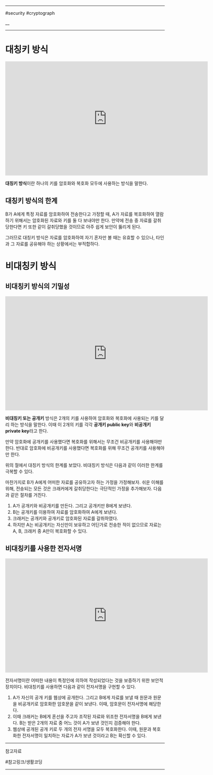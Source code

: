 
---

#security #cryptograph 

__

---

# 대칭키 방식

<iframe width="640" height="360" src="https://www.youtube.com/embed/0nPDwJPxOVQ" title="암호학1 - 3. 양방향 암호화 방식 -  대칭키 방식" frameborder="0" allow="accelerometer; autoplay; clipboard-write; encrypted-media; gyroscope; picture-in-picture; web-share" referrerpolicy="strict-origin-when-cross-origin" allowfullscreen></iframe>

**대칭키 방식**이란 하나의 키를 암호화와 복호화 모두에 사용하는 방식을 말한다.

## 대칭키 방식의 한계

B가 A에게 특정 자료를 암호화하여 전송한다고 가정할 때, A가 자료를 복호화하여 열람하기 위해서는 암호화된 자료와 키를 둘 다 보내야만 한다. 만약에 전송 중 자료를 갈취당한다면 키 또한 같이 갈취당했을 것이므로 아주 쉽게 보안이 뚫리게 된다.

그러므로 대칭키 방식은 자료를 암호화하여 자기 혼자만 볼 때는 유효할 수 있으나, 타인과 그 자료를 공유해야 하는 상황에서는 부적합하다.

# 비대칭키 방식

## 비대칭키 방식의 기밀성

<iframe width="640" height="360" src="https://www.youtube.com/embed/MR4sCU82tgo" title="암호학1 - 4.1. 양방향 암호화 - 비대칭키(공개키 방식) - 기밀성을 위해서 사용하기" frameborder="0" allow="accelerometer; autoplay; clipboard-write; encrypted-media; gyroscope; picture-in-picture; web-share" referrerpolicy="strict-origin-when-cross-origin" allowfullscreen></iframe>

**비대칭키 또는 공개키** 방식은 2개의 키를 사용하여 암호화와 복호화에 사용되는 키를 달리 하는 방식을 말한다. 이때 이 2개의 키를 각각 **공개키 public key**와 **비공개키 private key**라고 한다.

만약 암호화에 공개키를 사용했다면 복호화를 위해서는 무조건 비공개키를 사용해야만 한다.
반대로 암호화에 비공개키를 사용했다면 복호화를 위해 무조건 공개키를 사용해야만 한다.

위의 절에서 대칭키 방식의 한계를 보았다. 비대칭키 방식은 다음과 같이 이러한 한계를 극복할 수 있다.

마찬가지로 B가 A에게 어떠한 자료를 공유하고자 하는 가정을 가정해보자. 쉬운 이해를 위해, 전송되는 모든 것은 크래커에게 갈취당한다는 극단적인 가정을 추가해보자. 다음과 같은 절차를 거친다.

1. A가 공개키와 비공개키를 만든다. 그리고 공개키만 B에게 보낸다.
2. B는 공개키를 이용하여 자료를 암호화하여 A에게 보낸다.
3. 크래커는 공개키와 공개키로 암호화된 자료를 갈취하였다.
4. 하지만 A는 비공개키는 자신만이 보유하고 어딘가로 전송한 적이 없으므로 자료는 A, B, 크래커 중 A만이 복호화할 수 있다. 

## 비대칭키를 사용한 전자서명

<iframe width="640" height="360" src="https://www.youtube.com/embed/O7SiDuTCysM" title="암호법1 - 4.2. 양방향 암호화 - 비대칭키(공개키) - 전자 서명하는 방법 (이벤트는 본문을 참고해주세요!)" frameborder="0" allow="accelerometer; autoplay; clipboard-write; encrypted-media; gyroscope; picture-in-picture; web-share" referrerpolicy="strict-origin-when-cross-origin" allowfullscreen></iframe>

전자서명이란 어떠한 내용이 특정인에 의하여 작성되었다는 것을 보증하기 위한 보안적 장치이다. 비대칭키를 사용하면 다음과 같이 전자서명을 구현할 수 있다.

1. A가 자신의 공개 키를 웹상에 공개한다. 그리고 B에게 자료를 보낼 때 원문과 원문을 비공개키로 암호화한 암호문을 같이 보낸다. 이때, 암호문이 전자서명에 해당한다.
2. 이때 크래커는 B에게 혼선을 주고자 조작된 자료와 위조한 전자서명을 B에게 보낸다. B는 받은 2개의 자료 중 어느 것이 A가 보낸 것인지 검증해야 한다.
3. 웹상에 공개된 공개 키로 두 개의 전자 서명을 모두 복호화한다. 이때, 원문과 복호화한 전자서명이 일치하는 자료가 A가 보낸 것이라고 B는 확신할 수 있다.

---

참고자료

#참고링크/생활코딩 

---